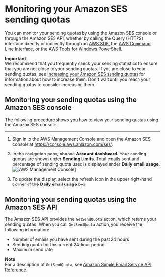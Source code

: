 # Monitoring your Amazon SES sending quotas<a name="manage-sending-quotas-monitor"></a>

You can monitor your sending quotas by using the Amazon SES console or through the Amazon SES API, whether by calling the Query \(HTTPS\) interface directly or indirectly through an [AWS SDK](https://aws.amazon.com/tools/), the [AWS Command Line Interface](https://aws.amazon.com/cli/), or the [AWS Tools for Windows PowerShell](https://aws.amazon.com/powershell/)\.

**Important**  
We recommend that you frequently check your sending statistics to ensure that you are not close to your sending quotas\. If you are close to your sending quotas, see [Increasing your Amazon SES sending quotas](manage-sending-quotas-request-increase.md) for information about how to increase them\. Don't wait until you reach your sending quotas to consider increasing them\.

## Monitoring your sending quotas using the Amazon SES console<a name="manage-sending-quotas-monitor-console"></a>

The following procedure shows you how to view your sending quotas using the Amazon SES console\.

****

1. Sign in to the AWS Management Console and open the Amazon SES console at [https://console\.aws\.amazon\.com/ses/](https://console.aws.amazon.com/ses/)\.

1. In the navigation pane, choose **Account dashboard**\. Your sending quotas are shown under **Sending Limits**\. Total emails sent and percentage of sending quota used is displayed under **Daily email usage**\.   
![\[AWS Management Console\]](http://docs.aws.amazon.com/ses/latest/dg/images/acct-dashboard-send-limits-email-usage.png)

1. To update the display, select the refresh icon in the upper right\-hand corner of the **Daily email usage** box\.

## Monitoring your sending quotas using the Amazon SES API<a name="manage-sending-quotas-monitor-api"></a>

The Amazon SES API provides the `GetSendQuota` action, which returns your sending quotas\. When you call `GetSendQuota` action, you receive the following information:
+ Number of emails you have sent during the past 24 hours
+ Sending quota for the current 24\-hour period
+ Maximum send rate

**Note**  
For a description of `GetSendQuota`, see [Amazon Simple Email Service API Reference](https://docs.aws.amazon.com/ses/latest/APIReference/)\.